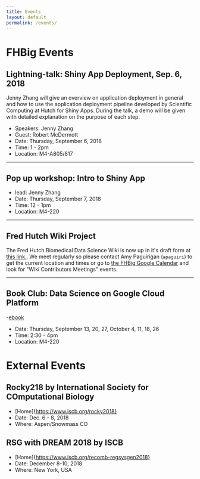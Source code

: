 ```yaml
---
title: Events
layout: default
permalink: /events/
---
```

# FHBig Events

## Lightning-talk: Shiny App Deployment, Sep. 6, 2018
Jenny Zhang will give an overview on application deployment in general and how to use the application deployment pipeline developed by Scientific Computing at Hutch for Shiny Apps. During the talk, a demo will be given with detailed explanation on the purpose of each step.

- Speakers: Jenny Zhang
- Guest: Robert McDermott
- Date: Thursday,  September 6, 2018
- Time: 1 - 2pm
- Location: M4-A805/817

---

## Pop up workshop:  Intro to Shiny App
- lead: Jenny Zhang
- Date: Thursday, September 7, 2018
- Time: 12 - 1pm
- Location: M4-220

---

## Fred Hutch Wiki Project
The Fred Hutch Biomedical Data Science Wiki is now up in it's draft form at [this link.](http://sciwiki.fredhutch.org/). We meet regularly so please contact Amy Paguirigan (`apaguiri`) to get the current location and times or go to [the FHBig Google Calendar](https://calendar.google.com/calendar?cid=Z2QzMGRsaWZyaTRmdTdoMTA0Y3VxZGowZGdAZ3JvdXAuY2FsZW5kYXIuZ29vZ2xlLmNvbQ) and look for "Wiki Contributors Meetings" events.  

---

## Book Club: Data Science on Google Cloud Platform
-[ebook](https://seattle.bibliocommons.com/v2/search?query=data+science+on+the+google+cloud+platform&searchType=title)
- Data: Thursday, September 13, 20, 27, October 4, 11, 18, 26
- Time: 2:30 - 4pm
- Location: M4-220

# External Events

## Rocky218 by International Society for COmputational Biology

- [Home]{https://www.iscb.org/rocky2018}
- Date: Dec. 6 - 8, 2018
- Where: Aspen/Snowmass CO

## RSG with DREAM 2018 by ISCB

- [Home]{https://www.iscb.org/recomb-regsysgen2018}
- Date: December 8-10, 2018
- Where: New York, USA 
